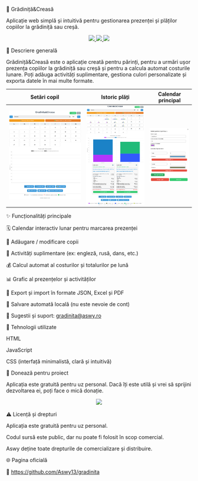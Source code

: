 🧸 Grădiniță&Creasă

Aplicație web simplă și intuitivă pentru gestionarea prezenței și plăților copiilor la grădiniță sau creșă.

<p align="center"> <a href="https://github.com/Aswy13/gradinita"> <img src="https://img.shields.io/badge/Versiune-1.0-blue?style=for-the-badge" /> </a> <a href="mailto:gradinita@aswy.ro"> <img src="https://img.shields.io/badge/Contact-gradinita@aswy.ro-green?style=for-the-badge" /> </a> <a href="https://www.aswy13.github.io/gradinita"> <img src="https://img.shields.io/badge/Website-Aswy13.github.io/gradinita-orange?style=for-the-badge" /> </a> </p>
🎯 Descriere generală

Grădiniță&Creasă este o aplicație creată pentru părinți, pentru a urmări ușor prezența copiilor la grădiniță sau creșă și pentru a calcula automat costurile lunare.
Poți adăuga activități suplimentare, gestiona culori personalizate și exporta datele în mai multe formate.

| Setări copil              | Istoric plăți              | Calendar principal              |
| ------------------------- | -------------------------- | ------------------------------- |
| ![Setări copil](img1.png) | ![Istoric plăți](img2.png) | ![Calendar principal](img3.png) |


✨ Funcționalități principale

🗓️ Calendar interactiv lunar pentru marcarea prezenței

👶 Adăugare / modificare copii

🎨 Activități suplimentare (ex: engleză, rusă, dans, etc.)

💰 Calcul automat al costurilor și totalurilor pe lună

📊 Grafic al prezențelor și activităților

📁 Export și import în formate JSON, Excel și PDF

💾 Salvare automată locală (nu este nevoie de cont)

💬 Sugestii și suport: gradinita@aswy.ro

🧱 Tehnologii utilizate

HTML

JavaScript

CSS (interfață minimalistă, clară și intuitivă)

💖 Donează pentru proiect

Aplicația este gratuită pentru uz personal. Dacă îți este utilă și vrei să sprijini dezvoltarea ei, poți face o mică donație.

<p align="center"> <a href="https://www.aswy13.github.io/gradinita/donate" target="_blank"> <img src="https://img.shields.io/badge/💖%20Donează%20pentru%20proiect-Susține%20dezvoltarea!-pink?style=for-the-badge" /> </a> </p>
⚠️ Licență și drepturi

Aplicația este gratuită pentru uz personal.

Codul sursă este public, dar nu poate fi folosit în scop comercial.

Aswy deține toate drepturile de comercializare și distribuire.

🌐 Pagina oficială

🔗 https://github.com/Aswy13/gradinita
